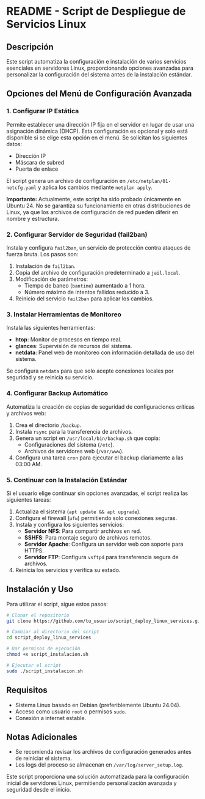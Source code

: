 # README - Script de Despliegue de Servicios Linux

## Descripción

Este script automatiza la configuración e instalación de varios servicios esenciales en servidores Linux, proporcionando opciones avanzadas para personalizar la configuración del sistema antes de la instalación estándar.

## Opciones del Menú de Configuración Avanzada

### 1. Configurar IP Estática

Permite establecer una dirección IP fija en el servidor en lugar de usar una asignación dinámica (DHCP). Esta configuración es opcional y solo está disponible si se elige esta opción en el menú. Se solicitan los siguientes datos:

- Dirección IP
- Máscara de subred
- Puerta de enlace

El script genera un archivo de configuración en `/etc/netplan/01-netcfg.yaml` y aplica los cambios mediante `netplan apply`.

**Importante:** Actualmente, este script ha sido probado únicamente en Ubuntu 24. No se garantiza su funcionamiento en otras distribuciones de Linux, ya que los archivos de configuración de red pueden diferir en nombre y estructura.

### 2. Configurar Servidor de Seguridad (fail2ban)

Instala y configura `fail2ban`, un servicio de protección contra ataques de fuerza bruta. Los pasos son:

1. Instalación de `fail2ban`.
2. Copia del archivo de configuración predeterminado a `jail.local`.
3. Modificación de parámetros:
   - Tiempo de baneo (`bantime`) aumentado a 1 hora.
   - Número máximo de intentos fallidos reducido a 3.
4. Reinicio del servicio `fail2ban` para aplicar los cambios.

### 3. Instalar Herramientas de Monitoreo

Instala las siguientes herramientas:

- **htop**: Monitor de procesos en tiempo real.
- **glances**: Supervisión de recursos del sistema.
- **netdata**: Panel web de monitoreo con información detallada de uso del sistema.

Se configura `netdata` para que solo acepte conexiones locales por seguridad y se reinicia su servicio.

### 4. Configurar Backup Automático

Automatiza la creación de copias de seguridad de configuraciones críticas y archivos web:

1. Crea el directorio `/backup`.
2. Instala `rsync` para la transferencia de archivos.
3. Genera un script en `/usr/local/bin/backup.sh` que copia:
   - Configuraciones del sistema (`/etc`).
   - Archivos de servidores web (`/var/www`).
4. Configura una tarea `cron` para ejecutar el backup diariamente a las 03:00 AM.

### 5. Continuar con la Instalación Estándar

Si el usuario elige continuar sin opciones avanzadas, el script realiza las siguientes tareas:

1. Actualiza el sistema (`apt update && apt upgrade`).
2. Configura el firewall (`ufw`) permitiendo solo conexiones seguras.
3. Instala y configura los siguientes servicios:
   - **Servidor NFS**: Para compartir archivos en red.
   - **SSHFS**: Para montaje seguro de archivos remotos.
   - **Servidor Apache**: Configura un servidor web con soporte para HTTPS.
   - **Servidor FTP**: Configura `vsftpd` para transferencia segura de archivos.
4. Reinicia los servicios y verifica su estado.

## Instalación y Uso

Para utilizar el script, sigue estos pasos:

```bash
# Clonar el repositorio
git clone https://github.com/tu_usuario/script_deploy_linux_services.git

# Cambiar al directorio del script
cd script_deploy_linux_services

# Dar permisos de ejecución
chmod +x script_instalacion.sh

# Ejecutar el script
sudo ./script_instalacion.sh
```

## Requisitos

- Sistema Linux basado en Debian (preferiblemente Ubuntu 24.04).
- Acceso como usuario `root` o permisos `sudo`.
- Conexión a internet estable.

## Notas Adicionales

- Se recomienda revisar los archivos de configuración generados antes de reiniciar el sistema.
- Los logs del proceso se almacenan en `/var/log/server_setup.log`.

Este script proporciona una solución automatizada para la configuración inicial de servidores Linux, permitiendo personalización avanzada y seguridad desde el inicio.

